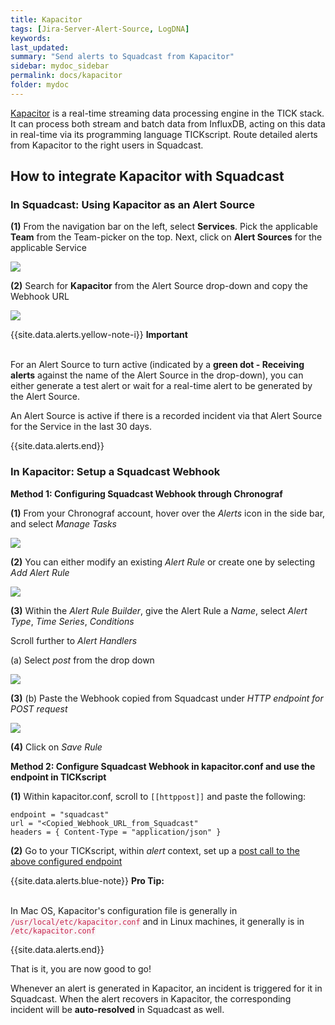 ```yaml
---
title: Kapacitor
tags: [Jira-Server-Alert-Source, LogDNA]
keywords: 
last_updated: 
summary: "Send alerts to Squadcast from Kapacitor"
sidebar: mydoc_sidebar
permalink: docs/kapacitor
folder: mydoc
---
```


[Kapacitor](https://www.influxdata.com/time-series-platform/kapacitor/) is a real-time streaming data processing engine in the TICK stack. It can process both stream and batch data from InfluxDB, acting on this data in real-time via its programming language TICKscript.
Route detailed alerts from Kapacitor to the right users in Squadcast.

## How to integrate Kapacitor with Squadcast

### In Squadcast: Using Kapacitor as an Alert Source

**(1)** From the navigation bar on the left, select **Services**. Pick the applicable **Team** from the Team-picker on the top. Next, click on **Alert Sources** for the applicable Service

![](../../.gitbook/assets/alert\_source\_1.png)

**(2)** Search for **Kapacitor** from the Alert Source drop-down and copy the Webhook URL

![](../../.gitbook/assets/kapacitor\_1.png)

{{site.data.alerts.yellow-note-i}}
<b>Important</b><br/><br/>
<p>For an Alert Source to turn active (indicated by a <b>green dot - Receiving alerts</b> against the name of the Alert Source in the drop-down), you can either generate a test alert or wait for a real-time alert to be generated by the Alert Source.</p>
<p>An Alert Source is active if there is a recorded incident via that Alert Source for the Service in the last 30 days.</p>
{{site.data.alerts.end}}

### In Kapacitor: Setup a Squadcast Webhook

**Method 1: Configuring Squadcast Webhook through Chronograf**

**(1)** From your Chronograf account, hover over the *Alerts* icon in the side bar, and select *Manage Tasks*

![](../../.gitbook/assets/kapacitor\_2.png)

**(2)** You can either modify an existing *Alert Rule* or create one by selecting *Add Alert Rule*

![](../../.gitbook/assets/kapacitor\_3.png)

**(3)** Within the *Alert Rule Builder*, give the Alert Rule a *Name*, select *Alert Type*, *Time Series*, *Conditions*

Scroll further to *Alert Handlers*

(a) Select *post* from the drop down

![](../../.gitbook/assets/kapacitor\_4.png)

**(3)** (b) Paste the Webhook copied from Squadcast under *HTTP endpoint for POST request*

![](../../.gitbook/assets/kapacitor\_5.png)

**(4)** Click on *Save Rule*

**Method 2: Configure Squadcast Webhook in kapacitor.conf and use the endpoint in TICKscript** 

**(1)** Within kapacitor.conf, scroll to `[[httppost]]` and paste the following:

```
endpoint = "squadcast"
url = "<Copied_Webhook_URL_from_Squadcast"
headers = { Content-Type = "application/json" }
```

**(2)** Go to your TICKscript, within *alert* context, set up a [post call to the above configured endpoint](https://docs.influxdata.com/kapacitor/v1.5/event_handlers/post/#example-tickscript-using-a-pre-configured-endpoint)

{{site.data.alerts.blue-note}}
<b>Pro Tip:</b>
<br/><br/><p>In Mac OS, Kapacitor's configuration file is generally in <code class="highlighter-rouge" style="color: #c7254e; background-color: #f9f2f4 !important;">/usr/local/etc/kapacitor.conf</code> and in Linux machines, it generally is in <code class="highlighter-rouge" style="color: #c7254e; background-color: #f9f2f4 !important;">/etc/kapacitor.conf</code></p>
{{site.data.alerts.end}}

That is it, you are now good to go! 

Whenever an alert is generated in Kapacitor, an incident is triggered for it in Squadcast. When the alert recovers in Kapacitor, the corresponding incident will be **auto-resolved** in Squadcast as well.
